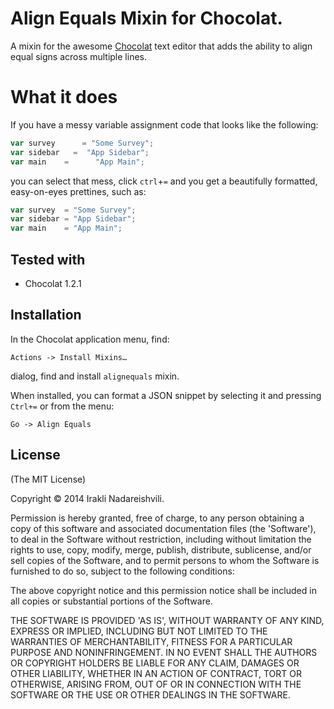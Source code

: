 # Align Equals Mixin for Chocolat. 

A mixin for the awesome [Chocolat](http://chocolatapp.com) text editor that adds the ability to align equal signs across multiple lines.

# What it does

If you have a messy variable assignment code that looks like the following:

```javascript
var survey      = "Some Survey";
var sidebar   =  "App Sidebar"; 
var main    =      "App Main";
```
you can select that mess, click `ctrl`+`=` and you get a beautifully formatted, easy-on-eyes prettines, such as:

```javascript
var survey  = "Some Survey";
var sidebar = "App Sidebar"; 
var main    = "App Main";

```

## Tested with 

 * Chocolat 1.2.1

## Installation

In the Chocolat application menu, find:

    Actions -> Install Mixins…
    
dialog, find and install `alignequals` mixin.

When installed, you can format a JSON snippet by selecting it and pressing `Ctrl+=` or from the menu: 

    Go -> Align Equals

## License 

(The MIT License)

Copyright © 2014 Irakli Nadareishvili.

Permission is hereby granted, free of charge, to any person obtaining
a copy of this software and associated documentation files (the
'Software'), to deal in the Software without restriction, including
without limitation the rights to use, copy, modify, merge, publish,
distribute, sublicense, and/or sell copies of the Software, and to
permit persons to whom the Software is furnished to do so, subject to
the following conditions:

The above copyright notice and this permission notice shall be
included in all copies or substantial portions of the Software.

THE SOFTWARE IS PROVIDED 'AS IS', WITHOUT WARRANTY OF ANY KIND,
EXPRESS OR IMPLIED, INCLUDING BUT NOT LIMITED TO THE WARRANTIES OF
MERCHANTABILITY, FITNESS FOR A PARTICULAR PURPOSE AND NONINFRINGEMENT.
IN NO EVENT SHALL THE AUTHORS OR COPYRIGHT HOLDERS BE LIABLE FOR ANY
CLAIM, DAMAGES OR OTHER LIABILITY, WHETHER IN AN ACTION OF CONTRACT,
TORT OR OTHERWISE, ARISING FROM, OUT OF OR IN CONNECTION WITH THE
SOFTWARE OR THE USE OR OTHER DEALINGS IN THE SOFTWARE.
